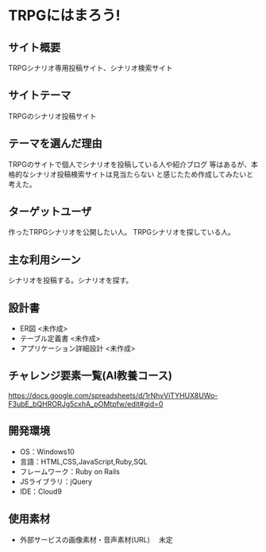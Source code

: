 ﻿# TRPGにはまろう!

## サイト概要
TRPGシナリオ専用投稿サイト、シナリオ検索サイト

## サイトテーマ
TRPGのシナリオ投稿サイト

## テーマを選んだ理由
TRPGのサイトで個人でシナリオを投稿している人や紹介ブログ
等はあるが、本格的なシナリオ投稿検索サイトは見当たらない
と感じたため作成してみたいと考えた。

## ターゲットユーザ
作ったTRPGシナリオを公開したい人。
TRPGシナリオを探している人。

## 主な利用シーン
シナリオを投稿する。シナリオを探す。

## 設計書
- ER図
<未作成>
- テーブル定義書
<未作成>
- アプリケーション詳細設計
<未作成>

## チャレンジ要素一覧(AI教養コース)
https://docs.google.com/spreadsheets/d/1rNhvViTYHUX8UWo-F3ubE_bQHRORJg5cxhA_pOMtpfw/edit#gid=0

## 開発環境
- OS：Windows10
- 言語：HTML,CSS,JavaScript,Ruby,SQL
- フレームワーク：Ruby on Rails
- JSライブラリ：jQuery
- IDE：Cloud9

## 使用素材
- 外部サービスの画像素材・音声素材(URL)
　未定
